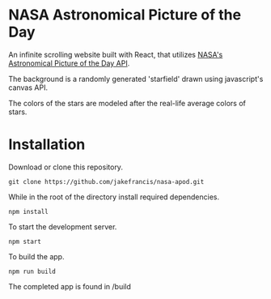 # NASA Astronomical Picture of the Day

An infinite scrolling website built with React, that utilizes [NASA's Astronomical Picture of the Day API](https://api.nasa.gov/).

The background is a randomly generated 'starfield' drawn using javascript's canvas API. 

The colors of the stars are modeled after the real-life average colors of stars.


# Installation

Download or clone this repository.

```
git clone https://github.com/jakefrancis/nasa-apod.git
```

While in the root of the directory install required dependencies.

```
npm install
```

To start the development server.

```
npm start
```

To build the app.

```
npm run build
```

The completed app is found in /build

